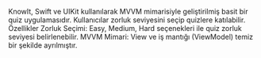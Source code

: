 KnowIt, Swift ve UIKit kullanılarak MVVM mimarisiyle geliştirilmiş basit bir quiz uygulamasıdır. Kullanıcılar zorluk seviyesini seçip quizlere katılabilir.
Özellikler
Zorluk Seçimi: Easy, Medium, Hard seçenekleri ile quiz zorluk seviyesi belirlenebilir.
MVVM Mimari: View ve iş mantığı (ViewModel) temiz bir şekilde ayrılmıştır.
